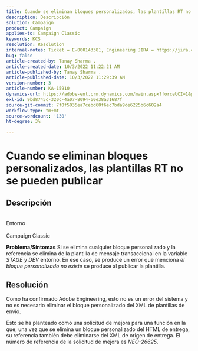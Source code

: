 ```yaml
---
title: Cuando se eliminan bloques personalizados, las plantillas RT no se pueden publicar
description: Descripción
solution: Campaign
product: Campaign
applies-to: Campaign Classic
keywords: KCS
resolution: Resolution
internal-notes: Ticket = E-000143381, Engineering JIRA = https://jira.corp.adobe.com/browse/NEO-26451 , Enhancement = https://jira.corp.adobe.com/browse/NEO-26451
bug: false
article-created-by: Tanay Sharma .
article-created-date: 10/3/2022 11:22:21 AM
article-published-by: Tanay Sharma .
article-published-date: 10/3/2022 11:29:39 AM
version-number: 3
article-number: KA-15910
dynamics-url: https://adobe-ent.crm.dynamics.com/main.aspx?forceUCI=1&pagetype=entityrecord&etn=knowledgearticle&id=d692f7a0-0d43-ed11-bba2-0022480868ff
exl-id: 9bd8745c-320c-4a07-8094-60e38a31687f
source-git-commit: 7f0f5035ea7cebd60f6ec7bda9de6225b6c602a4
workflow-type: tm+mt
source-wordcount: '130'
ht-degree: 3%

---
```


# Cuando se eliminan bloques personalizados, las plantillas RT no se pueden publicar

## Descripción

<br>Entorno<br><br>
Campaign Classic


<b>Problema/Síntomas</b>
Si se elimina cualquier bloque personalizado y la referencia se elimina de la plantilla de mensaje transaccional en la variable *STAGE* y *DEV* entorno. En ese caso, se produce un error que menciona *el bloque personalizado no existe* se produce al publicar la plantilla.


## Resolución


Como ha confirmado Adobe Engineering, esto no es un error del sistema y no es necesario eliminar el bloque personalizado del XML de plantillas de envío.

Esto se ha planteado como una solicitud de mejora para una función en la que, una vez que se elimina un bloque personalizado del HTML de entrega, su referencia también debe eliminarse del XML de origen de entrega. El número de referencia de la solicitud de mejora es *NEO-26625*.
